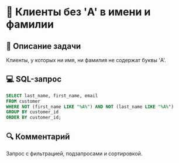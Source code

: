 # 🚫 Клиенты без 'A' в имени и фамилии

## 📌 Описание задачи  
Клиенты, у которых ни имя, ни фамилия не содержат буквы 'A'.

## 💻 SQL-запрос
```sql
SELECT last_name, first_name, email 
FROM customer 
WHERE NOT (first_name LIKE "%A%") AND NOT (last_name LIKE "%A%") 
GROUP BY customer_id 
ORDER BY customer_id;
```

## 🔍 Комментарий  
Запрос с фильтрацией, подзапросами и сортировкой.
